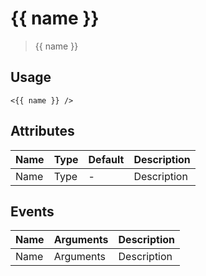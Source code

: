 # {{ name }}

> {{ name }}

## Usage

```vue
<{{ name }} />
```

## Attributes

| Name | Type   | Default | Description |
|------|--------|---------|-------------|
| Name | Type   | -       | Description |

## Events

| Name | Arguments     | Description    |
|------|---------------|----------------|
| Name | Arguments     | Description    |
